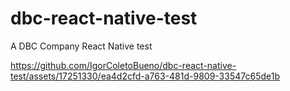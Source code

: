 # dbc-react-native-test
A DBC Company React Native test

https://github.com/IgorColetoBueno/dbc-react-native-test/assets/17251330/ea4d2cfd-a763-481d-9809-33547c65de1b


